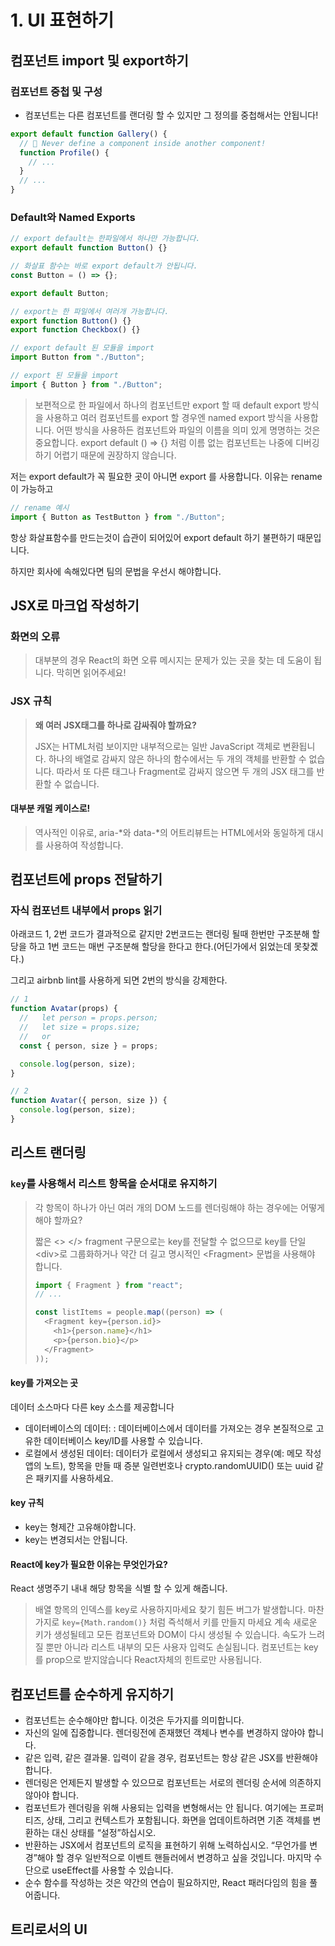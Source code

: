 # 1. UI 표현하기

## 컴포넌트 import 및 export하기

### 컴포넌트 중첩 및 구성

- 컴포넌트는 다른 컴포넌트를 랜더링 할 수 있지만 그 정의를 중첩해서는 안됩니다!

```ts
export default function Gallery() {
  // 🔴 Never define a component inside another component!
  function Profile() {
    // ...
  }
  // ...
}
```

### Default와 Named Exports

```ts
// export default는 한파일에서 하나만 가능합니다.
export default function Button() {}
```

```ts
// 화살표 함수는 바로 export default가 안됩니다.
const Button = () => {};

export default Button;
```

```ts
// export는 한 파일에서 여러개 가능합니다.
export function Button() {}
export function Checkbox() {}
```

```ts
// export default 된 모듈을 import
import Button from "./Button";

// export 된 모듈을 import
import { Button } from "./Button";
```

> 보편적으로 한 파일에서 하나의 컴포넌트만 export 할 때 default export 방식을 사용하고 여러 컴포넌트를 export 할 경우엔 named export 방식을 사용합니다. 어떤 방식을 사용하든 컴포넌트와 파일의 이름을 의미 있게 명명하는 것은 중요합니다. export default () => {} 처럼 이름 없는 컴포넌트는 나중에 디버깅하기 어렵기 때문에 권장하지 않습니다.

저는 export default가 꼭 필요한 곳이 아니면 export 를 사용합니다. 이유는 rename이 가능하고

```ts
// rename 예시
import { Button as TestButton } from "./Button";
```

항상 화살표함수를 만드는것이 습관이 되어있어 export default 하기 불편하기 때문입니다.

하지만 회사에 속해있다면 팀의 문법을 우선시 해야합니다.

## JSX로 마크업 작성하기

### 화면의 오류

> 대부분의 경우 React의 화면 오류 메시지는 문제가 있는 곳을 찾는 데 도움이 됩니다. 막히면 읽어주세요!

### JSX 규칙

> **왜 여러 JSX태그를 하나로 감싸줘야 할까요?**
>
> JSX는 HTML처럼 보이지만 내부적으로는 일반 JavaScript 객체로 변환됩니다. 하나의 배열로 감싸지 않은 하나의 함수에서는 두 개의 객체를 반환할 수 없습니다. 따라서 또 다른 태그나 Fragment로 감싸지 않으면 두 개의 JSX 태그를 반환할 수 없습니다.

#### 대부분 캐멀 케이스로!

> 역사적인 이유로, aria-*와 data-*의 어트리뷰트는 HTML에서와 동일하게 대시를 사용하여 작성합니다.

## 컴포넌트에 props 전달하기

### 자식 컴포넌트 내부에서 props 읽기

아래코드 1, 2번 코드가 결과적으로 같지만 2번코드는 랜더링 될때 한번만 구조분해 할당을 하고 1번 코드는 매번 구조분해 할당을 한다고 한다.(어딘가에서 읽었는데 못찾곘다.)

그리고 airbnb lint를 사용하게 되면 2번의 방식을 강제한다.

```ts
// 1
function Avatar(props) {
  //   let person = props.person;
  //   let size = props.size;
  //   or
  const { person, size } = props;

  console.log(person, size);
}

// 2
function Avatar({ person, size }) {
  console.log(person, size);
}
```

## 리스트 랜더링

### `key`를 사용해서 리스트 항목을 순서대로 유지하기

> 각 항목이 하나가 아닌 여러 개의 DOM 노드를 렌더링해야 하는 경우에는 어떻게 해야 할까요?
>
> 짧은 <> </> fragment 구문으로는 key를 전달할 수 없으므로 key를 단일 \<div>로 그룹화하거나 약간 더 길고 명시적인 \<Fragment> 문법을 사용해야 합니다.
>
> ```ts
> import { Fragment } from "react";
> // ...
>
> const listItems = people.map((person) => (
>   <Fragment key={person.id}>
>     <h1>{person.name}</h1>
>     <p>{person.bio}</p>
>   </Fragment>
> ));
> ```

#### key를 가져오는 곳

데이터 소스마다 다른 key 소스를 제공합니다

- 데이터베이스의 데이터: : 데이터베이스에서 데이터를 가져오는 경우 본질적으로 고유한 데이터베이스 key/ID를 사용할 수 있습니다.
- 로컬에서 생성된 데이터: 데이터가 로컬에서 생성되고 유지되는 경우(예: 메모 작성 앱의 노트), 항목을 만들 때 증분 일련번호나 crypto.randomUUID() 또는 uuid 같은 패키지를 사용하세요.

#### key 규칙

- key는 형제간 고유해야합니다.
- key는 변경되서는 안됩니다.

#### React에 key가 필요한 이유는 무엇인가요?

React 생명주기 내내 해당 항목을 식별 할 수 있게 해줍니다.

> 배열 항목의 인덱스를 key로 사용하지마세요 찾기 힘든 버그가 발생합니다. 마찬가지로 `key={Math.random()}` 처럼 즉석해서 키를 만들지 마세요 계속 새로운 키가 생성될테고 모든 컴포넌트와 DOM이 다시 생성될 수 있습니다.
> 속도가 느려질 뿐만 아니라 리스트 내부의 모든 사용자 입력도 손실됩니다.
> 컴포넌트는 key를 prop으로 받지않습니다 React자체의 힌트로만 사용됩니다.

## 컴포넌트를 순수하게 유지하기

- 컴포넌트는 순수해야만 합니다. 이것은 두가지를 의미합니다.
- 자신의 일에 집중합니다. 렌더링전에 존재했던 객체나 변수를 변경하지 않아야 합니다.
- 같은 입력, 같은 결과물. 입력이 같을 경우, 컴포넌트는 항상 같은 JSX를 반환해야 합니다.
- 렌더링은 언제든지 발생할 수 있으므로 컴포넌트는 서로의 렌더링 순서에 의존하지 않아야 합니다.
- 컴포넌트가 렌더링을 위해 사용되는 입력을 변형해서는 안 됩니다. 여기에는 프로퍼티즈, 상태, 그리고 컨텍스트가 포함됩니다. 화면을 업데이트하려면 기존 객체를 변환하는 대신 상태를 “설정”하십시오.
- 반환하는 JSX에서 컴포넌트의 로직을 표현하기 위해 노력하십시오. “무언가를 변경”해야 할 경우 일반적으로 이벤트 핸들러에서 변경하고 싶을 것입니다. 마지막 수단으로 useEffect를 사용할 수 있습니다.
- 순수 함수를 작성하는 것은 약간의 연습이 필요하지만, React 패러다임의 힘을 풀어줍니다.

## 트리로서의 UI
